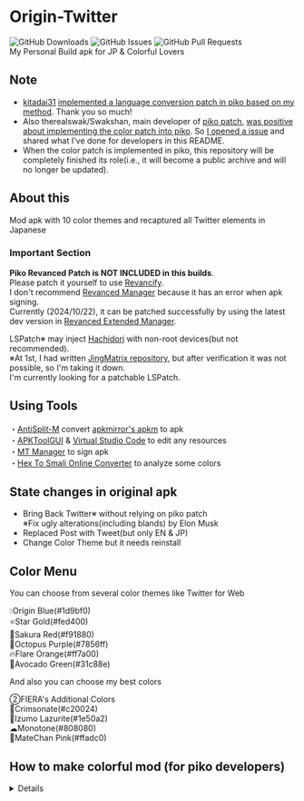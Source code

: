# Origin-Twitter
![GitHub Downloads](https://img.shields.io/github/downloads/monefiera/Origin-Twitter/total?color=green&style=for-the-badge&logo=github)
![GitHub Issues](https://img.shields.io/github/issues/monefiera/Origin-Twitter?style=for-the-badge&logo=github)
![GitHub Pull Requests](https://img.shields.io/github/issues-pr/monefiera/Origin-Twitter?style=for-the-badge&logo=github)<br>
My Personal Build apk for JP & Colorful Lovers<br>

## Note
- [kitadai31](https://github.com/kitadai31) [implemented a language conversion patch in piko based on my method](https://github.com/crimera/piko/pull/430). Thank you so much!
- Also therealswak/Swakshan, main developer of [piko patch](https://github.com/crimera/piko), [was positive about implementing the color patch into piko](https://t.me/pikopatches/1/17092). So [I opened a issue](https://github.com/crimera/piko/issues/431) and shared what I've done for developers in this README.
- When the color patch is implemented in piko, this repository will be completely finished its role(i.e., it will become a public archive and will no longer be updated).

## About this
Mod apk with 10 color themes and recaptured all Twitter elements in Japanese<br>

### Important Section
**Piko Revanced Patch is NOT INCLUDED in this builds**.<br>
Please patch it yourself to use [Revancify](https://github.com/decipher3114/Revancify).<br>
I don't recommend [Revanced Manager](https://github.com/ReVanced/revanced-manager) because it has an error when apk signing.<br>
Currently (2024/10/22), it can be patched successfully by using the latest dev version in [Revanced Extended Manager](https://github.com/inotia00/revanced-manager).<br>

LSPatch※ may inject [Hachidori](https://github.com/Xposed-Modules-Repo/com.twifucker.hachidori) with non-root devices(but not recommended).<br>
※At 1st, I had written [JingMatrix repository](https://github.com/JingMatrix/LSPatch), but after verification it was not possible, so I'm taking it down.<br>
I'm currently looking for a patchable LSPatch.<br>

## Using Tools
・[AntiSplit-M](https://github.com/AbdurazaaqMohammed/AntiSplit-M) convert [apkmirror's apkm](https://www.apkmirror.com/apk/x-corp/twitter/) to apk<br>
・[APKToolGUI](https://github.com/AndnixSH/APKToolGUI) & [Virtual Studio Code](https://code.visualstudio.com/) to edit any resources<br>
・[MT Manager](https://mt2.cn) to sign apk<br>
・[Hex To Smali Online Converter](https://pantrif.github.io/HexToSmaliConverter/#) to analyze some colors<br>

## State changes in original apk
- Bring Back Twitter※ without relying on piko patch<br>
※Fix ugly alterations(including blands) by Elon Musk<br>
- Replaced Post with Tweet(but only EN & JP)
- Change Color Theme but it needs reinstall

## Color Menu
You can choose from several color themes like Twitter for Web<br>

💧Origin Blue(#1d9bf0)<br>
⭐Star Gold(#fed400)<br>
🌸Sakura Red(#f91880)<br>
🐙Octopus Purple(#7856ff)<br>
🔥Flare Orange(#ff7a00)<br>
🥑Avocado Green(#31c88e)<br>

And also you can choose my best colors<br>

②FIERA's Additional Colors<br>
🌹Crimsonate(#c20024)<br>
💎Izumo Lazurite(#1e50a2)<br>
☁Monotone(#808080)<br>
🩷MateChan Pink(#ffadc0)<br>

## How to make colorful mod (for piko developers)
<details>
This may be a little confusing, but please use it as hints for a complete color patch implementation and Bring Back Twitter fix.<br>
This covers of piko's Bring Back Twitter patch partially.<br>
<br>
1: Replace “?dynamicColorGray1100” or “@color/gray_1100” in this files with “@color/twitter_blue”.<br>  
・res\layout\ocf_twitter_logo.xml<br>
・res\layout\channels_toolbar_main.xml<br>
・res\layout\login_toolbar_seamful_custom_view.xml<br>
・style name="Theme.LaunchScreen"'s [windowSplashScreenBackground] in res\values\styles.xml<br>
・[ic_launcher_background] in res\values\colors.xml<br>

2: Replace “#ff1d9bf0” or "#ff1da1f2" with “@color/twitter_blue” in this files.<br>
・res\drawable\all_links_nudge_title_icon.xml<br>
・res\drawable\ic_ellipses.xml<br>
・res\drawable\ic_map_pin.xml<br>
・res\drawable\ic_toast_survey_complete.xml<br>
・res\drawable\ic_toxicity.xml<br>
・res\drawable\ic_vector_camera_shortcut.xml<br>
・res\drawable\ic_vector_colorpicker_off.xml<br>
・res\drawable\ic_vector_colorpicker.xml<br>
・res\drawable\ic_vector_follow_tint.xml<br>
・res\drawable\ic_vector_illustration_ocf_contacts.xml<br>
・res\drawable\ic_vector_illustration_sparkle_off.xml<br>
・res\drawable\ic_vector_location_blue_tint.xml<br>
・res\drawable\ic_vector_medium_camera_live_stroke_tint.xml<br>
・res\drawable\ic_vector_medium_camera_stroke_tint.xml<br>
・res\drawable\ic_vector_medium_camera_video_stroke_tint.xml<br>
・res\drawable\ic_vector_medium_photo_stroke_tint.xml<br>
・res\drawable\ic_vector_medium_trashcan_stroke_tint.xml<br>
・res\drawable\ic_vector_search_shortcut.xml<br>
・res\drawable\ps__bg_hydra_label.xml<br>
・res\drawable\ps__ic_new_hydra_first_time_dialog_cancel.xml<br>
   
From here on down, styles and colors indicate the xml under the res\values.<br>
   
3: In styles.xml, change value of “coreColorBadgeVerified” for **<style name="TwitterBase.Dim" parent="@style/PaletteDim">**, **<style name="TwitterBase.LightsOut" parent="@style/PaletteLightsOut">** and **<style name="TwitterBase.Standard" parent="@style/PaletteStandard">** to @color/blue_500.<br>

4: In styles.xml, replace “abstractColorUnread” values of **<style name="PaletteDim" parent="@style/HorizonColorPaletteDark">**, **<style name="PaletteLightsOut" parent="@style/HorizonColorPaletteDark">** and **<style name="PaletteStandard" parent="@style/HorizonColorPaletteLight">** to @color/twitter_blue_opacity_50.<br>
And change the value of “abstractColorLink” in **<style name=“PaletteStandard” parent=“@style/HorizonColorPaletteLight”>** to @color/twitter_blue.<br>
   
At this point, the preparation is complete.<br>
   
5: In color.xml, change “badge_verified” value to @color/blue_500 and “twitter_blue” to #ff (any color code).<br>
In addition, change “deep_transparent_twitter_blue”, “twitter_blue_opacity_30”, “twitter_blue_opacity_50”, and “twitter_blue_opacity_58”, paying attention to # and the first two characters.<br>

6: Find two -0xE26410 values in the smali file and replace them with the FF (color code) specified in color.xml.<br>
Needless to say, note that it is necessary to convert to smali value. The location of the two smali files with hidden color codes varies from version to version, but the last two letters of the file name are the same, like yxx.smali and rxx.smali.<br>

The following is a brief description of what is done in each section.<br>
<details>
At 1's login_toolbar_seamful_custom_view.xml defines the color of the bird when first logging into Twitter. This and other parts of this work complete elements that Bring Back Twitter has not been able to return to.<br>
At 2, the work is to change the parts (such as the camera icon on the tweet screen) whose colors do not change even if the procedures described in 3 and below are performed.<br>
At 3 and beginning of 5, replace work is being done to change the badge color back to blue. This is because the same color as the theme may be difficult to recognize.<br>
At 4, the color of notification column is treated to be linked to the theme. Also, only in the light theme, the link color is not @color/twitter_blue, so the color is reflected by replacing it.<br>
</details>
</details>

## Credits
・[Twitter Inc.](https://twitter.com)：but it's gone…<br>
・[Swakshan](https://github.com/Swakshan) & [Mufti Faishal](https://twitter.com/Mufti96)：Helper to smali color value<br>
・[Web色見本 原色大辞典](https://www.colordic.org)：Help to Find any colors<br>
・[Risa Yuzuki](https://yuzu-risa.com)：The name holder of [Crimsonate](https://www.youtube.com/watch?v=LuN5t8xIcKM), which is my most favorite song<br>
・[MateChan](https://matechan.com)：One of color is for him<br>
・And Another One Person...<br>
